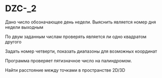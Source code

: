 # DZC-_2
Дано число обозначающее день недели. Выяснить является номер дня недели выходным

По двум заданным числам проверять является ли одно квадратом другого

Задать номер четверти, показать диапазоны для возможных координат

Программа проверяет пятизначное число на палиндромом.

Найти расстояние между точками в пространстве 2D/3D
